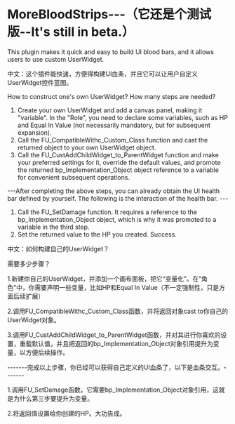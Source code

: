 # MoreBloodStrips---（它还是个测试版--It's still in beta.）
This plugin makes it quick and easy to build UI blood bars, and it allows users to use custom UserWidget.

中文：这个插件能快速，方便得构建UI血条，并且它可以让用户自定义UserWidget控件蓝图。




How to construct one's own UserWidget?
How many steps are needed?
1. Create your own UserWidget and add a canvas panel, making it "variable". In the "Role", you need to declare some variables, such as HP and Equal In Value (not necessarily mandatory, but for subsequent expansion).
2. Call the FU_CompatibleWithc_Custom_Class function and cast the returned object to your own UserWidget object.
3. Call the FU_CustAddChildWidget_to_ParentWidget function and make your preferred settings for it, override the default values, and promote the returned bp_Implementation_Object object reference to a variable for convenient subsequent operations.
   
---After completing the above steps, you can already obtain the UI health bar defined by yourself. The following is the interaction of the health bar. ---

1. Call the FU_SetDamage function. It requires a reference to the bp_Implementation_Object object, which is why it was promoted to a variable in the third step.
2. Set the returned value to the HP you created. Success.

   
中文：如何构建自己的UserWidget？

需要多少步骤？

1.新建你自己的UserWidget，并添加一个画布面板，把它“变量化”。在“角色”中，你需要声明一些变量，比如HP和Equal In Value（不一定强制性，只是方面后续扩展）

2.调用FU_CompatibleWithc_Custom_Class函数，并将返回对象cast to你自己的UserWidget对象。

3.调用FU_CustAddChildWidget_to_ParentWidget函数，并对其进行你喜欢的设置，重载默认值，并且把返回的bp_Implementation_Object对象引用提升为变量，以方便后续操作。

-------完成以上步骤，你已经可以获得自己定义的UI血条了，以下是血条交互。-------


1.调用FU_SetDamage函数。它需要bp_Implementation_Object对象引用，这就是为什么第三步要提升为变量。

2.将返回值设置给你创建的HP。大功告成。
